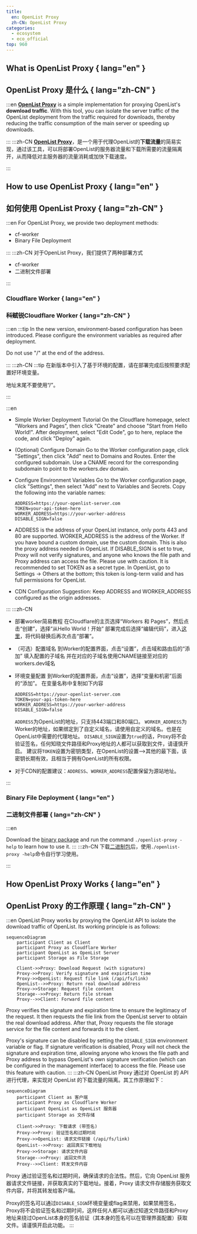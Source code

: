 ```yaml
---
title:
  en: OpenList Proxy
  zh-CN: OpenList Proxy
categories:
  - ecosystem
  - eco_official
top: 960
---
```


## What is OpenList Proxy { lang="en" }

## OpenList Proxy 是什么 { lang="zh-CN" }

:::en
[**OpenList Proxy**](https://github.com/OpenListTeam/OpenList-Proxy) is a simple implementation for proxying OpenList's **download traffic**. With this tool, you can isolate the server traffic of the OpenList deployment from the traffic required for downloads, thereby reducing the traffic consumption of the main server or speeding up downloads.

:::
:::zh-CN
[**OpenList Proxy**](https://github.com/OpenListTeam/OpenList-Proxy)，是一个用于代理OpenList的**下载流量**的简易实现，通过该工具，可以将部署OpenList的服务器流量和下载所需要的流量隔离开，从而降低对主服务器的流量消耗或加快下载速度。

:::

## How to use OpenList Proxy { lang="en" }

## 如何使用 OpenList Proxy { lang="zh-CN" }

:::en
For OpenList Proxy, we provide two deployment methods:

- cf-worker
- Binary File Deployment

:::
:::zh-CN
对于OpenList Proxy，我们提供了两种部署方式

- cf-worker
- 二进制文件部署

:::

### Cloudflare Worker { lang="en" }

### ~~科赋锐~~Cloudflare Worker { lang="zh-CN" }

:::en
:::tip
In the new version, environment-based configuration has been introduced. Please configure the environment variables as required after deployment.

Do not use "/" at the end of the address.

:::
:::zh-CN
:::tip
在新版本中引入了基于环境的配置，请在部署完成后按照要求配置好环境变量。

地址末尾不要使用“/”。

:::

:::en

- Simple Worker Deployment Tutorial On the Cloudflare homepage, select "Workers and Pages",
  then click "Create" and choose "Start from Hello World!".
  After deployment, select "Edit Code", go to here, replace the code, and click "Deploy" again.

- (Optional) Configure Domain Go to the Worker configuration page, click "Settings", then click "Add" next to Domains and Routes. Enter the configured subdomain. Use a CNAME record for the corresponding subdomain to point to the workers.dev domain.

- Configure Environment Variables Go to the Worker configuration page,
  click "Settings", then select "Add" next to Variables and Secrets.
  Copy the following into the variable names:

  ```env
  ADDRESS=https://your-openlist-server.com
  TOKEN=your-api-token-here
  WORKER_ADDRESS=https://your-worker-address
  DISABLE_SIGN=false
  ```

- ADDRESS is the address of your OpenList instance, only ports 443 and 80 are supported.
  WORKER_ADDRESS is the address of the Worker. If you have bound a custom domain, use the custom domain. This is also the proxy address needed in OpenList.
  If DISABLE_SIGN is set to true, Proxy will not verify signatures, and anyone who knows the file path and Proxy address can access the file. Please use with caution.
  It is recommended to set TOKEN as a secret type. In OpenList, go to Settings → Others at the bottom; this token is long-term valid and has full permissions for OpenList.

- CDN Configuration Suggestion: Keep ADDRESS and WORKER_ADDRESS configured as the origin addresses.

:::
:::zh-CN

- 部署worker简易教程
  在Cloudflare的主页选择“Workers 和 Pages”，然后点击“创建”，选择“从Hello World！开始”
  部署完成后选择“编辑代码”，进入[这里](https://github.com/OpenListTeam/OpenList-Proxy/blob/main/openlist-proxy.js)，将代码替换后再次点击“部署”。

- （可选）配置域名
  到Worker的配置界面，点击“设置”，点击域和路由后的“添加”
  填入配置的子域名
  并在对应的子域名使用CNAME链接至对应的workers.dev域名

- 环境变量配置
  到Worker的配置界面，点击“设置”，选择“变量和机密”后面的“添加”。
  在变量名称中复制如下内容

  ```env
  ADDRESS=https://your-openlist-server.com
  TOKEN=your-api-token-here
  WORKER_ADDRESS=https://your-worker-address
  DISABLE_SIGN=false
  ```

  `ADDRESS`为OpenList的地址，只支持443端口和80端口。
  `WORKER_ADDRESS`为Worker的地址，如果绑定到了自定义域名，请使用自定义的域名。也是在OpenList中需要的代理地址。
  `DISABLE_SIGN`设置为`true`的话，Proxy将不会验证签名，任何知晓文件路径和Proxy地址的人都可以获取到文件，请谨慎开启。
  建议将`TOKEN`设置为密钥类型，在OpenList的设置-->其他的最下面，该密钥长期有效，且相当于拥有OpenList的所有权限。

- 对于CDN的配置建议：`ADDRESS`、`WORKER_ADDRESS`配置保留为源站地址。

:::

### Binary File Deployment { lang="en" }

### 二进制文件部署 { lang="zh-CN" }

:::en

Download the [binary package](ttps://github.com/OpenListTeam/OpenList-Proxy/releases) and run the command `./openlist-proxy -help` to learn how to use it.
:::
:::zh-CN
下载[二进制包](https://github.com/OpenListTeam/OpenList-Proxy/releases)后，使用`./openlist-proxy -help`命令自行学习使用。

:::

## How OpenList Proxy Works { lang="en" }

## OpenList Proxy 的工作原理 { lang="zh-CN" }

:::en
OpenList Proxy works by proxying the OpenList API to isolate the download traffic of OpenList. Its working principle is as follows:

```mermaid
sequenceDiagram
    participant Client as Client
    participant Proxy as Cloudflare Worker
    participant OpenList as OpenList Server
    participant Storage as File Storage

    Client->>Proxy: Download Request (with signature)
    Proxy->>Proxy: Verify signature and expiration time
    Proxy->>OpenList: Request file link (/api/fs/link)
    OpenList-->>Proxy: Return real download address
    Proxy->>Storage: Request file content
    Storage-->>Proxy: Return file stream
    Proxy-->>Client: Forward file content
```

Proxy verifies the signature and expiration time to ensure the legitimacy of the request. It then requests the file link from the OpenList server to obtain the real download address. After that, Proxy requests the file storage service for the file content and forwards it to the client.

Proxy's signature can be disabled by setting the `DISABLE_SIGN` environment variable or flag. If signature verification is disabled, Proxy will not check the signature and expiration time, allowing anyone who knows the file path and Proxy address to bypass OpenList's own signature verification (which can be configured in the management interface) to access the file. Please use this feature with caution.
:::
:::zh-CN
OpenList Proxy 通过对 OpenList 的 API 进行代理，来实现对 OpenList 的下载流量的隔离。其工作原理如下：

```mermaid
sequenceDiagram
    participant Client as 客户端
    participant Proxy as Cloudflare Worker
    participant OpenList as OpenList 服务器
    participant Storage as 文件存储

    Client->>Proxy: 下载请求 (带签名)
    Proxy->>Proxy: 验证签名和过期时间
    Proxy->>OpenList: 请求文件链接 (/api/fs/link)
    OpenList-->>Proxy: 返回真实下载地址
    Proxy->>Storage: 请求文件内容
    Storage-->>Proxy: 返回文件流
    Proxy-->>Client: 转发文件内容
```

Proxy 通过验证签名和过期时间，确保请求的合法性。然后，它向 OpenList 服务器请求文件链接，并获取真实的下载地址。接着，Proxy 请求文件存储服务获取文件内容，并将其转发给客户端。

Proxy的签名可以通过`DISABLE_SIGN`环境变量或flag来禁用，如果禁用签名，Proxy将不会验证签名和过期时间，这样任何人都可以通过知道文件路径和Proxy地址来绕过OpenList本身的签名验证（其本身的签名可以在管理界面配置）获取文件。请谨慎开启此功能。
:::
